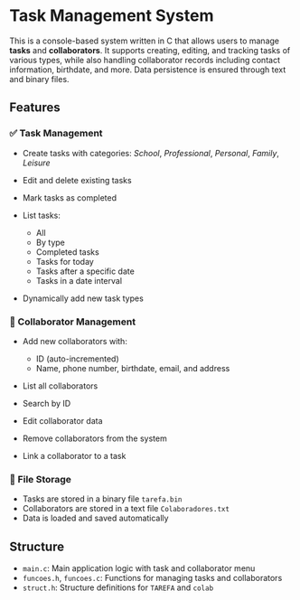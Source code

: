 # Task Management System

This is a console-based system written in C that allows users to manage **tasks** and **collaborators**. It supports creating, editing, and tracking tasks of various types, while also handling collaborator records including contact information, birthdate, and more. Data persistence is ensured through text and binary files.

## Features

### ✅ Task Management

* Create tasks with categories: *School*, *Professional*, *Personal*, *Family*, *Leisure*
* Edit and delete existing tasks
* Mark tasks as completed
* List tasks:

  * All
  * By type
  * Completed tasks
  * Tasks for today
  * Tasks after a specific date
  * Tasks in a date interval
* Dynamically add new task types

### 👤 Collaborator Management

* Add new collaborators with:

  * ID (auto-incremented)
  * Name, phone number, birthdate, email, and address
* List all collaborators
* Search by ID
* Edit collaborator data
* Remove collaborators from the system
* Link a collaborator to a task

### 💾 File Storage

* Tasks are stored in a binary file `tarefa.bin`
* Collaborators are stored in a text file `Colaboradores.txt`
* Data is loaded and saved automatically

## Structure

* `main.c`: Main application logic with task and collaborator menu
* `funcoes.h`, `funcoes.c`: Functions for managing tasks and collaborators
* `struct.h`: Structure definitions for `TAREFA` and `colab`

